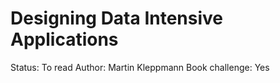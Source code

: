 # Designing Data Intensive Applications

Status: To read
Author: Martin Kleppmann
Book challenge: Yes